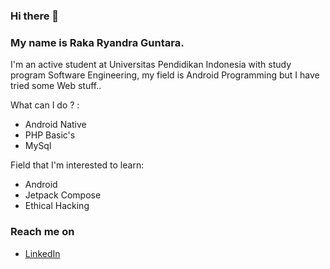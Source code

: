 ### Hi there 👋

### My name is Raka Ryandra Guntara.

I'm an active student at Universitas Pendidikan Indonesia with study program Software Engineering, my field is Android Programming but I have tried some Web stuff..

What can I do ? :
- Android Native
- PHP Basic's
- MySql

Field that I'm interested to learn:
- Android
- Jetpack Compose
- Ethical Hacking

### Reach me on
- <a href="https://www.linkedin.com/in/raka-ryandra-guntara-b23698227">LinkedIn</a>

